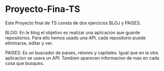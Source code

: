 # Proyecto-Fina-TS

Este Proyecto final de TS consta de dos ejercicios BLOJ y PAISES.

BLOG: En le blog el objetivo es realizar una aplicacion que guarde repositorios. Para ello hemos usado una API, cada repositorio puede eliminarse, editar y ver.

PAISES: Es un buscador de paises, reiones y capitales. Igual que en la otra aplicacion se usara un API. Tambien aparecen informacion de mas en cada cosa que busques.
